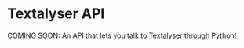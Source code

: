 Textalyser API
==============

COMING SOON: An API that lets you talk to [Textalyser](http://textalyser.net/) through Python!
